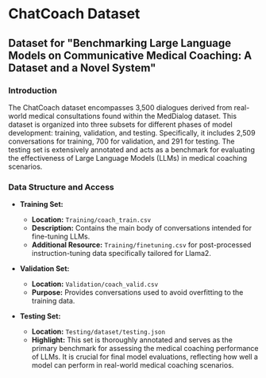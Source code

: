 # ChatCoach Dataset

## Dataset for "Benchmarking Large Language Models on Communicative Medical Coaching: A Dataset and a Novel System"

### Introduction

The ChatCoach dataset encompasses 3,500 dialogues derived from real-world medical consultations found within the MedDialog dataset. This dataset is organized into three subsets for different phases of model development: training, validation, and testing. Specifically, it includes 2,509 conversations for training, 700 for validation, and 291 for testing. The testing set is extensively annotated and acts as a benchmark for evaluating the effectiveness of Large Language Models (LLMs) in medical coaching scenarios.

### Data Structure and Access

- **Training Set:** 
    - **Location:** `Training/coach_train.csv`
    - **Description:** Contains the main body of conversations intended for fine-tuning LLMs.
    - **Additional Resource:** `Training/finetuning.csv` for post-processed instruction-tuning data specifically tailored for Llama2.

- **Validation Set:** 
    - **Location:** `Validation/coach_valid.csv`
    - **Purpose:** Provides conversations used to avoid overfitting to the training data.

- **Testing Set:** 
    - **Location:** `Testing/dataset/testing.json`
    - **Highlight:** This set is thoroughly annotated and serves as the primary benchmark for assessing the medical coaching performance of LLMs. It is crucial for final model evaluations, reflecting how well a model can perform in real-world medical coaching scenarios.





